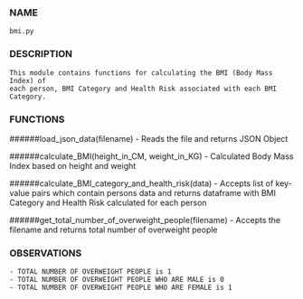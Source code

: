 ### NAME
    bmi.py

### DESCRIPTION
    This module contains functions for calculating the BMI (Body Mass Index) of 
	each person, BMI Category and Health Risk associated with each BMI Category.

### FUNCTIONS

######load_json_data(filename)
    - Reads the file and returns JSON Object
		
######calculate_BMI(height_in_CM, weight_in_KG)
    - Calculated Body Mass Index based on height and weight
		
######calculate_BMI_category_and_health_risk(data)
    - Accepts list of key-value pairs which contain persons data and
      returns dataframe with BMI Category and Health Risk calculated for each person
  
######get_total_number_of_overweight_people(filename)
    - Accepts the filename and returns total number of overweight people

### OBSERVATIONS
    - TOTAL NUMBER OF OVERWEIGHT PEOPLE is 1
    - TOTAL NUMBER OF OVERWEIGHT PEOPLE WHO ARE MALE is 0
    - TOTAL NUMBER OF OVERWEIGHT PEOPLE WHO ARE FEMALE is 1




